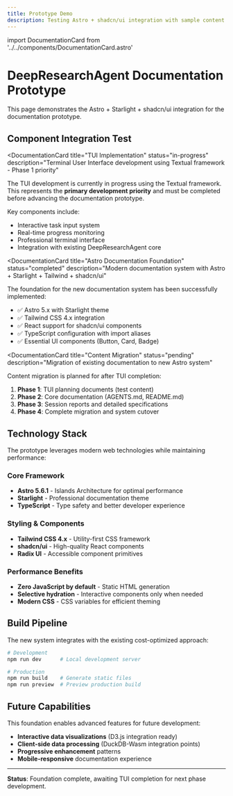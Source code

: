 ```yaml
---
title: Prototype Demo
description: Testing Astro + shadcn/ui integration with sample content
---
```


import DocumentationCard from '../../components/DocumentationCard.astro'

# DeepResearchAgent Documentation Prototype

This page demonstrates the Astro + Starlight + shadcn/ui integration for the documentation prototype.

## Component Integration Test

<DocumentationCard
  title="TUI Implementation"
  status="in-progress"
  description="Terminal User Interface development using Textual framework - Phase 1 priority"
>

The TUI development is currently in progress using the Textual framework. This represents the **primary development priority** and must be completed before advancing the documentation prototype.

Key components include:
- Interactive task input system
- Real-time progress monitoring
- Professional terminal interface
- Integration with existing DeepResearchAgent core

</DocumentationCard>

<DocumentationCard
  title="Astro Documentation Foundation"
  status="completed"
  description="Modern documentation system with Astro + Starlight + Tailwind + shadcn/ui"
>

The foundation for the new documentation system has been successfully implemented:

- ✅ Astro 5.x with Starlight theme
- ✅ Tailwind CSS 4.x integration
- ✅ React support for shadcn/ui components
- ✅ TypeScript configuration with import aliases
- ✅ Essential UI components (Button, Card, Badge)

</DocumentationCard>

<DocumentationCard
  title="Content Migration"
  status="pending"
  description="Migration of existing documentation to new Astro system"
>

Content migration is planned for after TUI completion:

1. **Phase 1**: TUI planning documents (test content)
2. **Phase 2**: Core documentation (AGENTS.md, README.md)
3. **Phase 3**: Session reports and detailed specifications
4. **Phase 4**: Complete migration and system cutover

</DocumentationCard>

## Technology Stack

The prototype leverages modern web technologies while maintaining performance:

### Core Framework
- **Astro 5.6.1** - Islands Architecture for optimal performance
- **Starlight** - Professional documentation theme
- **TypeScript** - Type safety and better developer experience

### Styling & Components
- **Tailwind CSS 4.x** - Utility-first CSS framework
- **shadcn/ui** - High-quality React components
- **Radix UI** - Accessible component primitives

### Performance Benefits
- **Zero JavaScript by default** - Static HTML generation
- **Selective hydration** - Interactive components only when needed
- **Modern CSS** - CSS variables for efficient theming

## Build Pipeline

The new system integrates with the existing cost-optimized approach:

```bash
# Development
npm run dev      # Local development server

# Production
npm run build    # Generate static files
npm run preview  # Preview production build
```

## Future Capabilities

This foundation enables advanced features for future development:

- **Interactive data visualizations** (D3.js integration ready)
- **Client-side data processing** (DuckDB-Wasm integration points)
- **Progressive enhancement** patterns
- **Mobile-responsive** documentation experience

---

**Status**: Foundation complete, awaiting TUI completion for next phase development.
